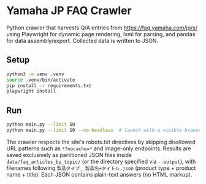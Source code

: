 # Yamaha JP FAQ Crawler

Python crawler that harvests Q/A entries from https://faq.yamaha.com/jp/s/ using Playwright for dynamic page rendering, lxml for parsing, and pandas for data assembly/export. Collected data is written to JSON.

## Setup

```bash
python3 -m venv .venv
source .venv/bin/activate
pip install -r requirements.txt
playwright install
```

## Run

```bash
python main.py --limit 50
python main.py --limit 10 --no-headless  # launch with a visible browser window
```

The crawler respects the site's robots.txt directives by skipping disallowed URL patterns such as `*?nocache=*` and image-only endpoints. Results are saved exclusively as partitioned JSON files inside `data/faq_articles_by_topic/` (or the directory specified via `--output`), with filenames following `製品タイプ__製品名+タイトル.json` (product type + product name + title). Each JSON contains plain-text answers (no HTML markup).
